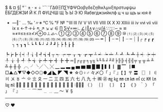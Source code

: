 $ & ¤ §| °¨ ± · × ÷ ˇˉˊˋ˙ΓΔΘΞ∏∑ΥΦΨΩαβγδεζηθικλμνξπρστυφψω 
ЁБГДЕЖЗИ Й К Л ФУЦЧШ Щ Ъ Ы Э Ю Яабвгджзийклф ц ч ш щъ ы юя ё 
- ―‖¨ … ‰ ′〃※ ℃ ℅ ℉ № ℡ⅠⅡ Ⅲ Ⅳ Ⅴ Ⅵ Ⅶ Ⅷ Ⅸ Ⅹ Ⅺ Ⅻⅰⅱ ⅲ ⅳ ⅴⅵ ⅶ ⅷ ⅸ ⅹ 
←↑→↓ ↖ ↗ ↘ ↙ ∈ ∏ ∑∕√∝∞∟∠∣‖∧∨∩∪∫∮∴∵∶∷∽ ≈ ≌ ≈≠≡≤≥≤≥≮≯⊕⊙⊥⊿⌒ 
① ② ③ ④ ⑤ ⑥ ⑦ ⑧ ⑨ ⑩ ⑴ ⑵ ⑶ ⑷ ⑸ ⑹ ⑺ ⑻ ⑼ ⑽ ⑾ ⑿ ⒀ ⒁ ⒂ ⒃ ⒄ ⒅ ⒆ ⒇ 
— ━ │ ┃ ┄ ┅┆ ┇ ┈ ┉ ┊ ┋┌ ┍ ┎ ┏ ┐ ┑ ┒ ┓└ ┕ ┖ ┗ ┘ ┙ ┚ ┛├ ┝ ┞ ┟ ┠ 
  
┡┢┣ ┤┥┦┧┨┩┪┫┬ ┭ ┮ ┯ ┰ ┱ ┲ ┳ ┴ ┵ ┶ ┷ ┸ ┹ ┺ ┻ ┼ ┽ ┾ ┿ ╀ ╁ ╂ ╃ ╄ ╅ 
╆ ╇ ╈ ╉ ╊ ╋ ═║╒╓╔ ╕╖╗╘╙╚ ╛╜╝╞╟╠ ╡╢╣╤ ╥ ╦ ╧ ╨ ╩ ╪ ╫ ╬ 
╭╮╯╰╱ ╲ ╳ ▁ ▂ ▃ ▄ ▅ ▆ ▇ █ ▉ ▌▍▎▏▓ ▔▕ ■ □▲△▼▽◆◇○◎●◢ ◣ ◤ ◥ ★ ☆⊙♀♂ 
々〆〇「 」『 』【 】〒 〓 〖〗〡 〢 〣 〤 〥 〦 〧 〨 〩 一 二 三 四 五 六 七 八 九 十 ㈱ ㊣ 
㎎ ㎏ ㎜ ㎝ ㎞ ㎡ ㏄ ㏎ ㏑ ㏒ ㏕               ∶｜｜︴ 
（ ） ｛ ｝ 〔 〕 【 】 《 》 ＾ 〉 「 」 『 』 ﹉ ﹊ ﹋ ﹌ ﹍ ﹎ ﹏ ～ ￥ §


-----

♡ 
♥ 
